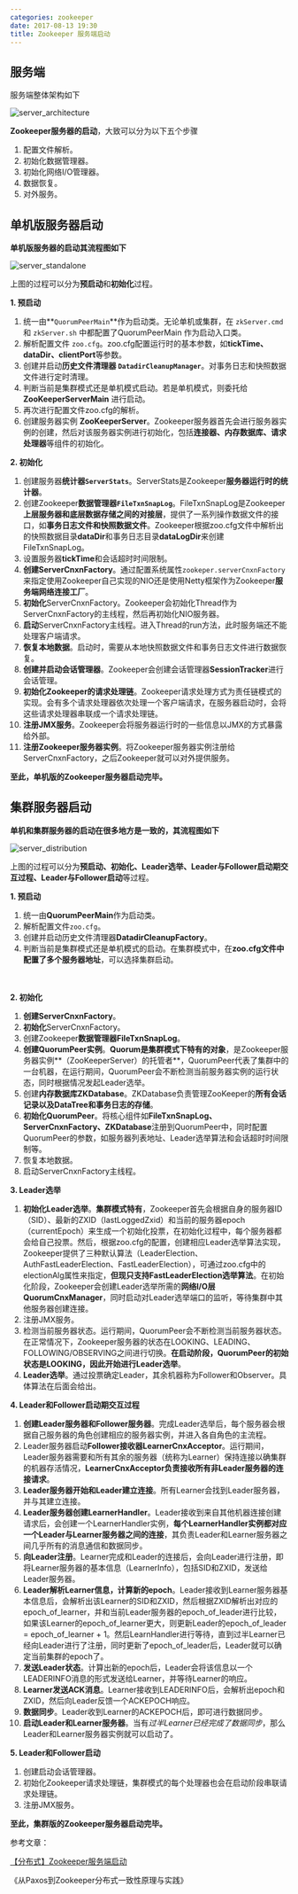 ```yaml
---
categories: zookeeper
date: 2017-08-13 19:30
title: Zookeeper 服务端启动
---
```




## 服务端

服务端整体架构如下

![server_architecture](./server/server_architecture.png)

**Zookeeper服务器的启动**，大致可以分为以下五个步骤

1. 配置文件解析。
2. 初始化数据管理器。
3. 初始化网络I/O管理器。
4. 数据恢复。
5. 对外服务。



## 单机版服务器启动

**单机版服务器的启动其流程图如下**

![server_standalone](./server/server_standalone.png)



上图的过程可以分为**预启动**和**初始化**过程。

**1. 预启动**

1. 统一由**`QuorumPeerMain`**作为启动类。无论单机或集群，在 `zkServer.cmd` 和 `zkServer.sh` 中都配置了QuorumPeerMain 作为启动入口类。
2. 解析配置文件 `zoo.cfg`。zoo.cfg配置运行时的基本参数，如**tickTime、dataDir、clientPort**等参数。
3. 创建并启动**历史文件清理器 `DatadirCleanupManager`**。对事务日志和快照数据文件进行定时清理。
4. 判断当前是集群模式还是单机模式启动。若是单机模式，则委托给 **ZooKeeperServerMain** 进行启动。
5. 再次进行配置文件zoo.cfg的解析。
6. 创建服务器实例 **ZooKeeperServer**。Zookeeper服务器首先会进行服务器实例的创建，然后对该服务器实例进行初始化，包括**连接器、内存数据库、请求处理器**等组件的初始化。



**2. 初始化**

1. 创建服务器**统计器`ServerStats`**。ServerStats是Zookeeper**服务器运行时的统计器**。
2. 创建Zookeeper**数据管理器`FileTxnSnapLog`**。FileTxnSnapLog是Zookeeper**上层服务器和底层数据存储之间的对接层**，提供了一系列操作数据文件的接口，如**事务日志文件和快照数据文件**。Zookeeper根据zoo.cfg文件中解析出的快照数据目录**dataDir**和事务日志目录**dataLogDir**来创建FileTxnSnapLog。
3. 设置服务器**tickTime**和会话超时时间限制。
4. **创建ServerCnxnFactory**。通过配置系统属性`zookeper.serverCnxnFactory`来指定使用Zookeeper自己实现的NIO还是使用Netty框架作为Zookeeper**服务端网络连接工厂**。
5. **初始化**ServerCnxnFactory。Zookeeper会初始化Thread作为ServerCnxnFactory的主线程，然后再初始化NIO服务器。
6. **启动**ServerCnxnFactory主线程。进入Thread的run方法，此时服务端还不能处理客户端请求。
7. **恢复本地数据**。启动时，需要从本地快照数据文件和事务日志文件进行数据恢复。
8. **创建并启动会话管理器**。Zookeeper会创建会话管理器**SessionTracker**进行会话管理。
9. **初始化Zookeeper的请求处理链**。Zookeeper请求处理方式为责任链模式的实现。会有多个请求处理器依次处理一个客户端请求，在服务器启动时，会将这些请求处理器串联成一个请求处理链。
10. **注册JMX服务**。Zookeeper会将服务器运行时的一些信息以JMX的方式暴露给外部。
11. **注册Zookeeper服务器实例**。将Zookeeper服务器实例注册给ServerCnxnFactory，之后Zookeeper就可以对外提供服务。

**至此，单机版的Zookeeper服务器启动完毕。**



## 集群服务器启动

**单机和集群服务器的启动在很多地方是一致的，其流程图如下**

![server_distribution](./server/server_distribution.png)



上图的过程可以分为**预启动、初始化、Leader选举、Leader与Follower启动期交互过程、Leader与Follower启动**等过程。

**1. 预启动**

1. 统一由**QuorumPeerMain**作为启动类。
2. 解析配置文件`zoo.cfg`。
3. 创建并启动历史文件清理器**DatadirCleanupFactory**。
4. 判断当前是集群模式还是单机模式的启动。在集群模式中，在**zoo.cfg文件中配置了多个服务器地址**，可以选择集群启动。

　　

**2. 初始化**

1. **创建ServerCnxnFactory**。
2. **初始化**ServerCnxnFactory。
3. 创建Zookeeper**数据管理器FileTxnSnapLog**。
4. **创建QuorumPeer实例**。**Quorum是集群模式下特有的对象**，是Zookeeper服务器实例**（ZooKeeperServer）的托管者**，QuorumPeer代表了集群中的一台机器，在运行期间，QuorumPeer会不断检测当前服务器实例的运行状态，同时根据情况发起Leader选举。
5. 创建**内存数据库ZKDatabase**。ZKDatabase负责管理ZooKeeper的**所有会话记录以及DataTree和事务日志的存储**。
6. **初始化QuorumPeer**。将核心组件如**FileTxnSnapLog、ServerCnxnFactory、ZKDatabase**注册到QuorumPeer中，同时配置QuorumPeer的参数，如服务器列表地址、Leader选举算法和会话超时时间限制等。
7. 恢复本地数据。
8. 启动ServerCnxnFactory主线程。



**3. Leader选举**

1. **初始化Leader选举**。**集群模式特有**，Zookeeper首先会根据自身的服务器ID（SID）、最新的ZXID（lastLoggedZxid）和当前的服务器epoch（currentEpoch）来生成一个初始化投票，在初始化过程中，每个服务器都会给自己投票。然后，根据zoo.cfg的配置，创建相应Leader选举算法实现，Zookeeper提供了三种默认算法（LeaderElection、AuthFastLeaderElection、FastLeaderElection），可通过zoo.cfg中的electionAlg属性来指定，**但现只支持FastLeaderElection选举算法**。在初始化阶段，Zookeeper会创建Leader选举所需的**网络I/O层QuorumCnxManager**，同时启动对Leader选举端口的监听，等待集群中其他服务器创建连接。
2. 注册JMX服务。
3. 检测当前服务器状态。运行期间，QuorumPeer会不断检测当前服务器状态。在正常情况下，Zookeeper服务器的状态在LOOKING、LEADING、FOLLOWING/OBSERVING之间进行切换。**在启动阶段，QuorumPeer的初始状态是LOOKING，因此开始进行Leader选举**。
4. **Leader选举**。通过投票确定Leader，其余机器称为Follower和Observer。具体算法在后面会给出。



**4. Leader和Follower启动期交互过程**

1. **创建Leader服务器和Follower服务器**。完成Leader选举后，每个服务器会根据自己服务器的角色创建相应的服务器实例，并进入各自角色的主流程。
2. Leader服务器启动**Follower接收器LearnerCnxAcceptor**。运行期间，Leader服务器需要和所有其余的服务器（统称为Learner）保持连接以确集群的机器存活情况，**LearnerCnxAcceptor负责接收所有非Leader服务器的连接请求**。
3. **Leader服务器开始和Leader建立连接**。所有Learner会找到Leader服务器，并与其建立连接。
4. **Leader服务器创建LearnerHandler**。Leader接收到来自其他机器连接创建请求后，会创建一个LearnerHandler实例，**每个LearnerHandler实例都对应一个Leader与Learner服务器之间的连接**，其负责Leader和Learner服务器之间几乎所有的消息通信和数据同步。
5. **向Leader注册**。Learner完成和Leader的连接后，会向Leader进行注册，即将Learner服务器的基本信息（LearnerInfo），包括SID和ZXID，发送给Leader服务器。
6. **Leader解析Learner信息，计算新的epoch**。Leader接收到Learner服务器基本信息后，会解析出该Learner的SID和ZXID，然后根据ZXID解析出对应的epoch_of_learner，并和当前Leader服务器的epoch_of_leader进行比较，如果该Learner的epoch_of_learner更大，则更新Leader的epoch_of_leader = epoch_of_learner + 1。然后LearnHandler进行等待，直到过半Learner已经向Leader进行了注册，同时更新了epoch_of_leader后，Leader就可以确定当前集群的epoch了。
7. **发送Leader状态**。计算出新的epoch后，Leader会将该信息以一个LEADERINFO消息的形式发送给Learner，并等待Learner的响应。
8. **Learner发送ACK消息**。Learner接收到LEADERINFO后，会解析出epoch和ZXID，然后向Leader反馈一个ACKEPOCH响应。
9. **数据同步**。Leader收到Learner的ACKEPOCH后，即可进行数据同步。
10. **启动Leader和Learner服务器**。当有*过半Learner已经完成了数据同步*，那么Leader和Learner服务器实例就可以启动了。



**5. Leader和Follower启动**

1. 创建启动会话管理器。
2. 初始化Zookeeper请求处理链，集群模式的每个处理器也会在启动阶段串联请求处理链。
3. 注册JMX服务。

**至此，集群版的Zookeeper服务器启动完毕。**



参考文章：

[【分布式】Zookeeper服务端启动](http://www.cnblogs.com/leesf456/p/6105276.html)

《从Paxos到Zookeeper分布式一致性原理与实践》